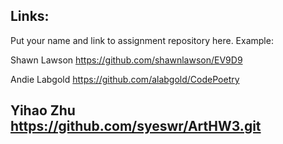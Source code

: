 ## Links:

Put your name and link to assignment repository here. Example:

Shawn Lawson    https://github.com/shawnlawson/EV9D9

Andie Labgold   https://github.com/alabgold/CodePoetry

Yihao Zhu       https://github.com/syeswr/ArtHW3.git
----
